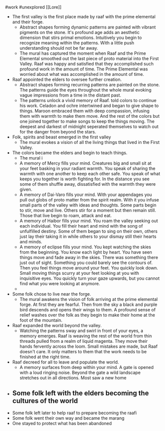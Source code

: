 #work #unexplored 
[[Lore]]

- The first valley is the first place made by raaf with the prime elemental and their forge.
	- Abstract shapes forming dynamic patterns are painted with vibrant pigments on the stone. It's profound age adds an aesthetic dimension that stirs primal emotions. Intuitively you begin to recognize meaning within the patterns. With a little push understanding should not be far away.
	- The mural has captured the moment when Raaf and the Prime Elemental smoothed out the last piece of proto material into the First Valley. Raaf was happy and satisfied that they accomplished such profound work in the amount of time. The Prime Elemental was worried about what was accomplished in the amount of time.
- Raaf appointed the elders to oversee further creation.
	- Abstract shapes forming recurring patterns are painted on the stone. The patterns guide the eyes throughout the whole mural evoking vague impressions from a time in the distant past. 
	- The patterns unlock a vivid memory of Raaf.  told colors to continue his work.  Celadon and ochre intertwined and began to give shape to things.  Maroon embraced them with deep compassion, infusing them with warmth to make them move. And the rest of the colors but one joined together to make songs to keep the things moving. The deepest and darkest of midnight seperated themselves to watch out for the danger from beyond the stars.
- Folk, spirits and beast emerged in the first valley
	- The mural evokes a vision of all the living things that lived in the First Valley. 
- The colors became the elders and begin to teach things.
	- The mural i
	- A memory of Mercy fills your mind. Creatures big and small sit at your feet basking in your radiant warmth. You speak of sharing the warmth with one another to keep each other safe. You speak of what keeps you together is worth fighting for. In the distance you see some of them shuffle away, dissatisfied with the warmth they were given. 
	- A memory of Dai-Varo fills your mind. With your appendages you pull out globs of proto matter from the spirit realm. With it you infuse small parts of the valley with ideas and thoughts. Some parts begin to stir, move and live.  Others stir for a moment but then remain still. Those that live begin to roam, attack and eat. 
	- A memory of Haibor fills your mind. You roam the valley seeking out each individual. You fill their heart and mind with the song of unfulfilled destiny. Some of them began to sing on their own, others just lay their taking it in while others to your dismay still their hearts and minds.
	- A memory of eclipse fills your mind. You kept watching the skies from the beginning. You know each light by heart. You have seen things move and fade away in the skies. There was something there just out of sight. Something you could barely see the contours of. Then you feel things move around your feet. You quickly look down. Small moving things scurry at your feet looking at you with inquisitive eyes. You quickly turn your gaze upwards, but you cannot find what you were looking at anymore.  
	- 
- Some folk chose to live near the forge.
	- The mural awakens the vision of folk arriving at the prime elemental forge. At first they are fearful. Then from the sky a black and purple bird descends and opens their wings to them. A profound sense of relief washes over the folk as they begin to make their home at the foot of the mountain.
- Raaf expanded the world beyond the valley.
	- Watching the patterns sway and swirl in front of your eyes, a memory emerges. Raaf is weaving the rest of the world from thin threads pulled from a realm of liquid magenta. They move their hands fervently across the loom. Small mistakes are made, but Raaf doesn't care. It only matters to them that the work needs to be finished at the right time.  
- Raaf decreed for all to leave and populate the world.
	- A memory surfaces from deep within your mind. A gate is opened with a loud ringing noise. Beyond the gate a wild landscape stretches out in all directions. Most saw a new home 
- Some folk left with the elders becoming the cultures of the world
	- 
- Some folk left later to help raaf to prepare becoming the raafi
- Some folk went their own way and became the marang
- One stayed to protect what has been abandoned